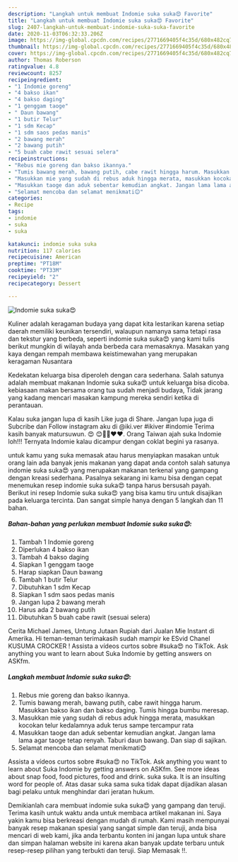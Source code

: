 ```yaml
---
description: "Langkah untuk membuat Indomie suka suka😍 Favorite"
title: "Langkah untuk membuat Indomie suka suka😍 Favorite"
slug: 2407-langkah-untuk-membuat-indomie-suka-suka-favorite
date: 2020-11-03T06:32:33.206Z
image: https://img-global.cpcdn.com/recipes/2771669405f4c35d/680x482cq70/indomie-suka-suka😍-foto-resep-utama.jpg
thumbnail: https://img-global.cpcdn.com/recipes/2771669405f4c35d/680x482cq70/indomie-suka-suka😍-foto-resep-utama.jpg
cover: https://img-global.cpcdn.com/recipes/2771669405f4c35d/680x482cq70/indomie-suka-suka😍-foto-resep-utama.jpg
author: Thomas Roberson
ratingvalue: 4.8
reviewcount: 8257
recipeingredient:
- "1 Indomie goreng"
- "4 bakso ikan"
- "4 bakso daging"
- "1 genggam taoge"
- " Daun bawang"
- "1 butir Telur"
- "1 sdm Kecap"
- "1 sdm saos pedas manis"
- "2 bawang merah"
- "2 bawang putih"
- "5 buah cabe rawit sesuai selera"
recipeinstructions:
- "Rebus mie goreng dan bakso ikannya."
- "Tumis bawang merah, bawang putih, cabe rawit hingga harum. Masukkan bakso ikan dan bakso daging. Tumis hingga bumbu meresap."
- "Masukkan mie yang sudah di rebus aduk hingga merata, masukkan kocokan telur kedalamnya aduk terus sampe tercampur rata"
- "Masukkan taoge dan aduk sebentar kemudian angkat. Jangan lama lama agar taoge tetap renyah. Taburi daun bawang. Dan siap di sajikan."
- "Selamat mencoba dan selamat menikmati😊"
categories:
- Recipe
tags:
- indomie
- suka
- suka

katakunci: indomie suka suka 
nutrition: 117 calories
recipecuisine: American
preptime: "PT18M"
cooktime: "PT33M"
recipeyield: "2"
recipecategory: Dessert

---
```



![Indomie suka suka😍](https://img-global.cpcdn.com/recipes/2771669405f4c35d/680x482cq70/indomie-suka-suka😍-foto-resep-utama.jpg)

Kuliner adalah keragaman budaya yang dapat kita lestarikan karena setiap daerah memiliki keunikan tersendiri, walaupun namanya sama tetapi rasa dan tekstur yang berbeda, seperti indomie suka suka😍 yang kami tulis berikut mungkin di wilayah anda berbeda cara memasaknya. Masakan yang kaya dengan rempah membawa keistimewahan yang merupakan keragaman Nusantara

Kedekatan keluarga bisa diperoleh dengan cara sederhana. Salah satunya adalah membuat makanan Indomie suka suka😍 untuk keluarga bisa dicoba. kebiasaan makan bersama orang tua sudah menjadi budaya, Tidak jarang yang kadang mencari masakan kampung mereka sendiri ketika di perantauan.

Kalau suka jangan lupa di kasih Like juga di Share. Jangan lupa juga di Subcribe dan Follow instagram aku di @iki.ver #ikiver #indomie Terima kasih banyak matursuwun. 😍 😊🙏🙏❤️❤️. Orang Taiwan ajah suka Indomie loh!!! Ternyata Indomie kalau dicampur dengan coklat begini ya rasanya.

untuk kamu yang suka memasak atau harus menyiapkan masakan untuk orang lain ada banyak jenis makanan yang dapat anda contoh salah satunya indomie suka suka😍 yang merupakan makanan terkenal yang gampang dengan kreasi sederhana. Pasalnya sekarang ini kamu bisa dengan cepat menemukan resep indomie suka suka😍 tanpa harus bersusah payah.
Berikut ini resep Indomie suka suka😍 yang bisa kamu tiru untuk disajikan pada keluarga tercinta. Dan sangat simple hanya dengan 5 langkah dan 11 bahan.


<!--inarticleads1-->

##### Bahan-bahan yang perlukan membuat Indomie suka suka😍:

1. Tambah 1 Indomie goreng
1. Diperlukan 4 bakso ikan
1. Tambah 4 bakso daging
1. Siapkan 1 genggam taoge
1. Harap siapkan  Daun bawang
1. Tambah 1 butir Telur
1. Dibutuhkan 1 sdm Kecap
1. Siapkan 1 sdm saos pedas manis
1. Jangan lupa 2 bawang merah
1. Harus ada 2 bawang putih
1. Dibutuhkan 5 buah cabe rawit (sesuai selera)


Cerita Michael James, Untung Jutaan Rupiah dari Jualan Mie Instant di Amerika. Hi teman-teman terimakasih sudah mampir ke ESvid Chanel KUSUMA CROCKER ! Assista a vídeos curtos sobre #suka😍 no TikTok. Ask anything you want to learn about Suka Indomie by getting answers on ASKfm. 

<!--inarticleads2-->

##### Langkah membuat  Indomie suka suka😍:

1. Rebus mie goreng dan bakso ikannya.
1. Tumis bawang merah, bawang putih, cabe rawit hingga harum. Masukkan bakso ikan dan bakso daging. Tumis hingga bumbu meresap.
1. Masukkan mie yang sudah di rebus aduk hingga merata, masukkan kocokan telur kedalamnya aduk terus sampe tercampur rata
1. Masukkan taoge dan aduk sebentar kemudian angkat. Jangan lama lama agar taoge tetap renyah. Taburi daun bawang. Dan siap di sajikan.
1. Selamat mencoba dan selamat menikmati😊


Assista a vídeos curtos sobre #suka😍 no TikTok. Ask anything you want to learn about Suka Indomie by getting answers on ASKfm. See more ideas about snap food, food pictures, food and drink. suka suka. It is an insulting word for people of. Atas dasar suka sama suka tidak dapat dijadikan alasan bagi pelaku untuk menghindar dari jeratan hukum. 

Demikianlah cara membuat indomie suka suka😍 yang gampang dan teruji. Terima kasih untuk waktu anda untuk membaca artikel makanan ini. Saya yakin kamu bisa berkreasi dengan mudah di rumah. Kami masih mempunyai banyak resep makanan spesial yang sangat simple dan teruji, anda bisa mencari di web kami, jika anda terbantu konten ini jangan lupa untuk share dan simpan halaman website ini karena akan banyak update terbaru untuk resep-resep pilihan yang terbukti dan teruji. Siap Memasak !!. 
